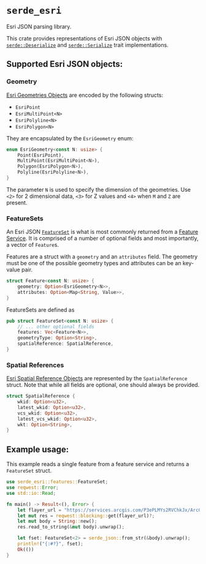 # `serde_esri`

Esri JSON parsing library.

This crate provides representations of Esri JSON objects with [`serde::Deserialize`](https://docs.rs/serde/1.0.192/serde/de/trait.Deserialize.html) and [`serde::Serialize`](https://docs.rs/serde/1.0.192/serde/de/trait.Serialize.html) trait implementations.

## Supported Esri JSON objects:

### Geometry 

[Esri Geometries Objects](https://developers.arcgis.com/documentation/common-data-types/geometry-objects.htm#CURVE) are encoded by the following structs: 

- `EsriPoint`
- `EsriMultiPoint<N>`
- `EsriPolyline<N>`
- `EsriPolygon<N>`

They are encapsulated by the `EsriGeometry` enum:

```rust
enum EsriGeometry<const N: usize> {
    Point(EsriPoint),
    MultiPoint(EsriMultiPoint<N>),
    Polygon(EsriPolygon<N>),
    Polyline(EsriPolyline<N>),
}
```
The parameter `N` is used to specify the dimension of the geometries. Use `<2>` for 2 dimensional data, `<3>` for Z values and `<4>` when `M` and `Z` are present. 

### FeatureSets 

An Esri JSON [`FeatureSet`](https://developers.arcgis.com/documentation/common-data-types/featureset-object.htm) is what is most commonly returned from a [Feature Service](https://developers.arcgis.com/rest/services-reference/enterprise/feature-service.htm). It is comprised of a number of optional fields and most importantly, a vector of `Feature`s.

Features are a struct with a `geometry` and an `attributes` field. The geometry must be one of the possible geometry types and attributes can be an key-value pair. 

```rust
struct Feature<const N: usize> {
    geometry: Option<EsriGeometry<N>>,
    attributes: Option<Map<String, Value>>,
}
```

FeatureSets are defined as 

```rust
pub struct FeatureSet<const N: usize> {
    // ... other optional fields 
    features: Vec<Feature<N>>,
    geometryType: Option<String>,
    spatialReference: SpatialReference,
}
```

### Spatial References

[Esri Spatial Reference Objects](https://developers.arcgis.com/documentation/common-data-types/geometry-objects.htm#GUID-DFF0E738-5A42-40BC-A811-ACCB5814BABC) are represented by the `SpatialReference` struct. Note that while all fields are optional, one should always be provided. 

```rust
struct SpatialReference {
    wkid: Option<u32>,
    latest_wkid: Option<u32>,
    vcs_wkid: Option<u32>,
    latest_vcs_wkid: Option<u32>,
    wkt: Option<String>,
}
```

## Example usage: 

This example reads a single feature from a feature service and returns a `FeatureSet` struct. 

```rust
use serde_esri::features::FeatureSet;
use reqwest::Error;
use std::io::Read;

fn main() -> Result<(), Error> {
    let flayer_url = "https://services.arcgis.com/P3ePLMYs2RVChkJx/ArcGIS/rest/services/USA_Counties_Generalized_Boundaries/FeatureServer/0/query?where=1%3D1&outFields=*&returnGeometry=true&resultRecordCount=1&f=json";
    let mut res = reqwest::blocking::get(flayer_url)?;
    let mut body = String::new();
    res.read_to_string(&mut body).unwrap();

    let fset: FeatureSet<2> = serde_json::from_str(&body).unwrap(); 
    println!("{:#?}", fset);
    Ok(())
}
```